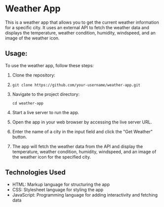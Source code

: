 
# Weather App

This is a weather app that allows you to get the current weather information for a specific city. It uses an external API to fetch the weather data and displays the temperature, weather condition, humidity, windspeed, and an image of the weather icon.

## Usage:
To use the weather app, follow these steps:

1. Clone the repository:
2. 
   ```
   git clone https://github.com/your-username/weather-app.git
   ```

3. Navigate to the project directory:

   ```
   cd weather-app
   ```

4. Start a live server to run the app.

5. Open the app in your web browser by accessing the live server URL.

6. Enter the name of a city in the input field and click the "Get Weather" button.

7. The app will fetch the weather data from the API and display the temperature, weather condition, humidity, windspeed, and an image of the weather icon for the specified city.

## Technologies Used

- HTML: Markup language for structuring the app
- CSS: Stylesheet language for styling the app
- JavaScript: Programming language for adding interactivity and fetching data
  
